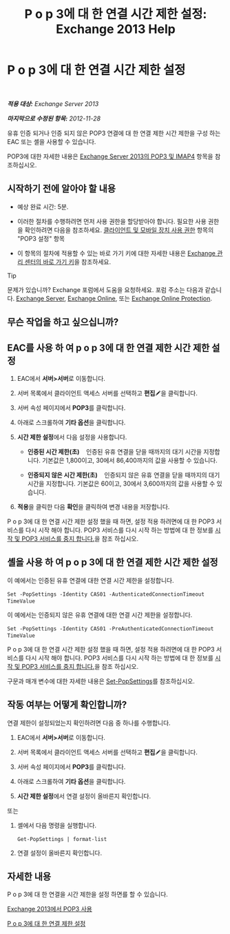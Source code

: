 ﻿---
title: 'P o p 3에 대 한 연결 시간 제한 설정: Exchange 2013 Help'
TOCTitle: P o p 3에 대 한 연결 시간 제한 설정
ms:assetid: 40003115-be4e-4cf1-97b4-f5ca05b314dc
ms:mtpsurl: https://technet.microsoft.com/ko-kr/library/Aa997604(v=EXCHG.150)
ms:contentKeyID: 50555978
ms.date: 05/22/2018
mtps_version: v=EXCHG.150
ms.translationtype: MT
---

# P o p 3에 대 한 연결 시간 제한 설정

 

_**적용 대상:** Exchange Server 2013_

_**마지막으로 수정된 항목:** 2012-11-28_

유휴 인증 되거나 인증 되지 않은 POP3 연결에 대 한 연결 제한 시간 제한을 구성 하는 EAC 또는 셸을 사용할 수 있습니다.

POP3에 대한 자세한 내용은 [Exchange Server 2013의 POP3 및 IMAP4](pop3-and-imap4-in-exchange-server-2013-exchange-2013-help.md) 항목을 참조하십시오.

## 시작하기 전에 알아야 할 내용

  - 예상 완료 시간: 5분.

  - 이러한 절차를 수행하려면 먼저 사용 권한을 할당받아야 합니다. 필요한 사용 권한을 확인하려면 다음을 참조하세요. [클라이언트 및 모바일 장치 사용 권한](clients-and-mobile-devices-permissions-exchange-2013-help.md) 항목의 "POP3 설정" 항목

  - 이 항목의 절차에 적용할 수 있는 바로 가기 키에 대한 자세한 내용은 [Exchange 관리 센터의 바로 가기 키](keyboard-shortcuts-in-the-exchange-admin-center-exchange-online-protection-help.md)을 참조하세요.


> [!TIP]
> 문제가 있습니까? Exchange 포럼에서 도움을 요청하세요. 포럼 주소는 다음과 같습니다. <A href="https://go.microsoft.com/fwlink/p/?linkid=60612">Exchange Server</A>, <A href="https://go.microsoft.com/fwlink/p/?linkid=267542">Exchange Online</A>, 또는 <A href="https://go.microsoft.com/fwlink/p/?linkid=285351">Exchange Online Protection</A>.



## 무슨 작업을 하고 싶으십니까?

## EAC를 사용 하 여 p o p 3에 대 한 연결 제한 시간 제한 설정

1.  EAC에서 **서버\>서버**로 이동합니다.

2.  서버 목록에서 클라이언트 액세스 서버를 선택하고 **편집**![편집 아이콘](images/JJ218640.6f53ccb2-1f13-4c02-bea0-30690e6ea71d(EXCHG.150).gif "편집 아이콘")을 클릭합니다.

3.  서버 속성 페이지에서 **POP3**를 클릭합니다.

4.  아래로 스크롤하여 **기타 옵션**을 클릭합니다.

5.  **시간 제한 설정**에서 다음 설정을 사용합니다.
    
      - **인증된 시간 제한(초)**    인증된 유휴 연결을 닫을 때까지의 대기 시간을 지정합니다. 기본값은 1,800이고, 30에서 86,400까지의 값을 사용할 수 있습니다.
    
      - **인증되지 않은 시간 제한(초)**    인증되지 않은 유휴 연결을 닫을 때까지의 대기 시간을 지정합니다. 기본값은 60이고, 30에서 3,600까지의 값을 사용할 수 있습니다.

6.  **적용**을 클릭한 다음 **확인**을 클릭하여 변경 내용을 저장합니다.

P o p 3에 대 한 연결 시간 제한 설정 했을 때 하면, 설정 적용 하려면에 대 한 POP3 서비스를 다시 시작 해야 합니다. POP3 서비스를 다시 시작 하는 방법에 대 한 정보를 [시작 및 POP3 서비스를 중지 합니다.](start-and-stop-the-pop3-services-exchange-2013-help.md)을 참조 하십시오.

## 셸을 사용 하 여 p o p 3에 대 한 연결 제한 시간 제한 설정

이 예에서는 인증된 유휴 연결에 대한 연결 시간 제한을 설정합니다.

    Set -PopSettings -Identity CAS01 -AuthenticatedConnectionTimeout TimeValue

이 예에서는 인증되지 않은 유휴 연결에 대한 연결 시간 제한을 설정합니다.

    Set -PopSettings -Identity CAS01 -PreAuthenticatedConnectionTimeout TimeValue

P o p 3에 대 한 연결 시간 제한 설정 했을 때 하면, 설정 적용 하려면에 대 한 POP3 서비스를 다시 시작 해야 합니다. POP3 서비스를 다시 시작 하는 방법에 대 한 정보를 [시작 및 POP3 서비스를 중지 합니다.](start-and-stop-the-pop3-services-exchange-2013-help.md)을 참조 하십시오.

구문과 매개 변수에 대한 자세한 내용은 [Set-PopSettings](https://technet.microsoft.com/ko-kr/library/aa997154\(v=exchg.150\))를 참조하십시오.

## 작동 여부는 어떻게 확인합니까?

연결 제한이 설정되었는지 확인하려면 다음 중 하나를 수행합니다.

1.  EAC에서 **서버\>서버**로 이동합니다.

2.  서버 목록에서 클라이언트 액세스 서버를 선택하고 **편집**![편집 아이콘](images/JJ218640.6f53ccb2-1f13-4c02-bea0-30690e6ea71d(EXCHG.150).gif "편집 아이콘")을 클릭합니다.

3.  서버 속성 페이지에서 **POP3**를 클릭합니다.

4.  아래로 스크롤하여 **기타 옵션**을 클릭합니다.

5.  **시간 제한 설정**에서 연결 설정이 올바른지 확인합니다.

또는

1.  셸에서 다음 명령을 실행합니다.
    
        Get-PopSettings | format-list

2.  연결 설정이 올바른지 확인합니다.

## 자세한 내용

P o p 3에 대 한 연결을 시간 제한을 설정 하면를 할 수 있습니다.

[Exchange 2013에서 POP3 사용](enable-pop3-in-exchange-2013-exchange-2013-help.md)

[P o p 3에 대 한 연결 제한 설정](set-connection-limits-for-pop3-exchange-2013-help.md)

